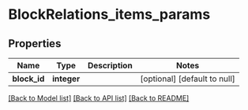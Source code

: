 # BlockRelations_items_params

## Properties
Name | Type | Description | Notes
------------ | ------------- | ------------- | -------------
**block_id** | **integer** |  | [optional] [default to null]

[[Back to Model list]](../README.md#documentation-for-models) [[Back to API list]](../README.md#documentation-for-api-endpoints) [[Back to README]](../README.md)


